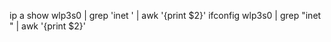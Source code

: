 ip a show wlp3s0 | grep 'inet ' | awk '{print $2}'
ifconfig wlp3s0 | grep "inet " | awk '{print $2}'